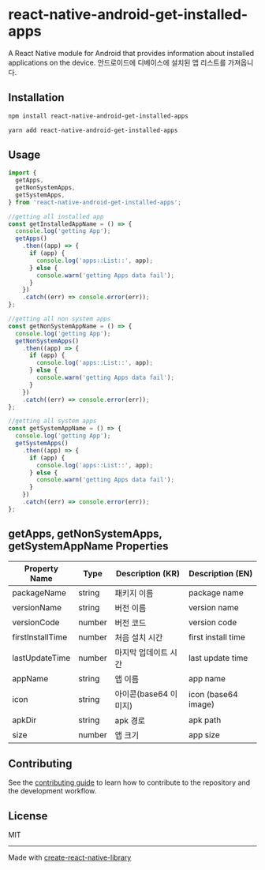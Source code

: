 # react-native-android-get-installed-apps

A React Native module for Android that provides information about installed applications on the device.
안드로이드에 디베이스에 설치된 앱 리스트를 가져옵니다.

## Installation

```sh
npm install react-native-android-get-installed-apps
```

```sh
yarn add react-native-android-get-installed-apps
```

## Usage

```js
import {
  getApps,
  getNonSystemApps,
  getSystemApps,
} from 'react-native-android-get-installed-apps';

//getting all installed app
const getInstalledAppName = () => {
  console.log('getting App');
  getApps()
    .then((app) => {
      if (app) {
        console.log('apps::List::', app);
      } else {
        console.warn('getting Apps data fail');
      }
    })
    .catch((err) => console.error(err));
};

//getting all non system apps
const getNonSystemAppName = () => {
  console.log('getting App');
  getNonSystemApps()
    .then((app) => {
      if (app) {
        console.log('apps::List::', app);
      } else {
        console.warn('getting Apps data fail');
      }
    })
    .catch((err) => console.error(err));
};

//getting all system apps
const getSystemAppName = () => {
  console.log('getting App');
  getSystemApps()
    .then((app) => {
      if (app) {
        console.log('apps::List::', app);
      } else {
        console.warn('getting Apps data fail');
      }
    })
    .catch((err) => console.error(err));
};
```

## getApps, getNonSystemApps, getSystemAppName Properties

| Property Name    | Type   | Description (KR)      | Description (EN)    |
| ---------------- | ------ | --------------------- | ------------------- |
| packageName      | string | 패키지 이름           | package name        |
| versionName      | string | 버전 이름             | version name        |
| versionCode      | number | 버전 코드             | version code        |
| firstInstallTime | number | 처음 설치 시간        | first install time  |
| lastUpdateTime   | number | 마지막 업데이트 시간  | last update time    |
| appName          | string | 앱 이름               | app name            |
| icon             | string | 아이콘(base64 이미지) | icon (base64 image) |
| apkDir           | string | apk 경로              | apk path            |
| size             | number | 앱 크기               | app size            |

## Contributing

See the [contributing guide](CONTRIBUTING.md) to learn how to contribute to the repository and the development workflow.

## License

MIT

---

Made with [create-react-native-library](https://github.com/callstack/react-native-builder-bob)
